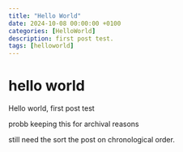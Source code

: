 ```yaml
---
title: "Hello World"
date: 2024-10-08 00:00:00 +0100
categories: [HelloWorld]
description: first post test.
tags: [helloworld]
---
```


# hello world

Hello world, first post test

probb keeping this for archival reasons

still need the sort the post on chronological order.